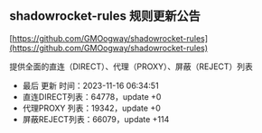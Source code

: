 ## shadowrocket-rules 规则更新公告

[https://github.com/GMOogway/shadowrocket-rules](https://github.com/GMOogway/shadowrocket-rules)

提供全面的直连（DIRECT）、代理（PROXY）、屏蔽（REJECT）列表
- 最后 更新 时间：2023-11-16 06:34:51
- 直连DIRECT列表：64778，update +0
- 代理PROXY 列表：19342，update +0
- 屏蔽REJECT列表：66079，update +114